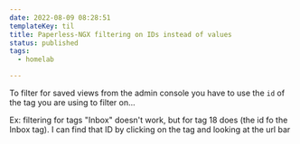 ```yaml
---
date: 2022-08-09 08:28:51
templateKey: til
title: Paperless-NGX filtering on IDs instead of values
status: published
tags:
  - homelab

---
```


To filter for saved views from the admin console you have to use the `id` of
the tag you are using to filter on...

Ex: filtering for tags "Inbox" doesn't work, but for tag 18 does (the id fo the
Inbox tag). I can find that ID by clicking on the tag and looking at the url
bar
